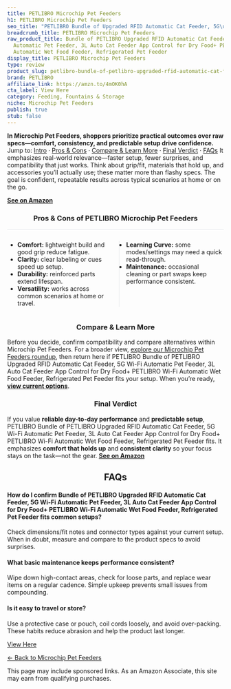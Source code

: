 ```yaml
---
title: PETLIBRO Microchip Pet Feeders
h1: PETLIBRO Microchip Pet Feeders
seo_title: "PETLIBRO Bundle of Upgraded RFID Automatic Cat Feeder, 5G\u2026"
breadcrumb_title: PETLIBRO Microchip Pet Feeders
raw_product_title: Bundle of PETLIBRO Upgraded RFID Automatic Cat Feeder, 5G Wi-Fi
  Automatic Pet Feeder, 3L Auto Cat Feeder App Control for Dry Food+ PETLIBRO Wi-Fi
  Automatic Wet Food Feeder, Refrigerated Pet Feeder
display_title: PETLIBRO Microchip Pet Feeders
type: review
product_slug: petlibro-bundle-of-petlibro-upgraded-rfid-automatic-cat-feeder-5g-wi-fi-3538f9da
brand: PETLIBRO
affiliate_link: https://amzn.to/4mOK0hA
cta_label: View Here
category: Feeding, Fountains & Storage
niche: Microchip Pet Feeders
publish: true
stub: false
---
```


<div id="intro" class="full-width"><p><strong>In Microchip Pet Feeders, shoppers prioritize practical outcomes over raw specs&mdash;comfort, consistency, and predictable setup drive confidence.</strong> Jump to: <a href="#intro">Intro</a> · <a href="#pros-cons">Pros &amp; Cons</a> · <a href="#compare-more">Compare &amp; Learn More</a> · <a href="#verdict">Final Verdict</a> · <a href="#faqs">FAQs</a> It emphasizes real-world relevance&mdash;faster setup, fewer surprises, and compatibility that just works. Think about grip/fit, materials that hold up, and accessories you’ll actually use; these matter more than flashy specs. The goal is confident, repeatable results across typical scenarios at home or on the go.</p><p><a href="https://amzn.to/4mOK0hA" rel="nofollow sponsored noopener" target="_blank"><strong>See on Amazon</strong></a></p></div>
<h3 id="pros-cons" style="text-align:center;">Pros &amp; Cons of PETLIBRO Microchip Pet Feeders</h3>
<div class="pc-grid" style="display:grid;grid-template-columns:1fr 1fr;gap:16px;border-top:1px solid #e5e7eb;padding-top:12px;">
  <ul>
    <li><strong>Comfort:</strong> lightweight build and good grip reduce fatigue.</li>
    <li><strong>Clarity:</strong> clear labeling or cues speed up setup.</li>
    <li><strong>Durability:</strong> reinforced parts extend lifespan.</li>
    <li><strong>Versatility:</strong> works across common scenarios at home or travel.</li>
  </ul>
  <ul style="border-left:1px solid #e5e7eb;padding-left:16px;">
    <li><strong>Learning Curve:</strong> some modes/settings may need a quick read-through.</li>
    <li><strong>Maintenance:</strong> occasional cleaning or part swaps keep performance consistent.</li>
  </ul>
</div>


<h3 id="compare-more" style="text-align:center;">Compare &amp; Learn More</h3>
<p>Before you decide, confirm compatibility and compare alternatives within Microchip Pet Feeders. For a broader view, <a href="#">explore our Microchip Pet Feeders roundup</a>, then return here if PETLIBRO Bundle of PETLIBRO Upgraded RFID Automatic Cat Feeder, 5G Wi-Fi Automatic Pet Feeder, 3L Auto Cat Feeder App Control for Dry Food+ PETLIBRO Wi-Fi Automatic Wet Food Feeder, Refrigerated Pet Feeder fits your setup. When you’re ready, <a href="https://amzn.to/4mOK0hA" rel="nofollow sponsored noopener" target="_blank"><strong>view current options</strong></a>.</p>

<h3 id="verdict" style="text-align:center;">Final Verdict</h3>
<p>If you value <strong>reliable day-to-day performance</strong> and <strong>predictable setup</strong>, PETLIBRO Bundle of PETLIBRO Upgraded RFID Automatic Cat Feeder, 5G Wi-Fi Automatic Pet Feeder, 3L Auto Cat Feeder App Control for Dry Food+ PETLIBRO Wi-Fi Automatic Wet Food Feeder, Refrigerated Pet Feeder fits. It emphasizes <strong>comfort that holds up</strong> and <strong>consistent clarity</strong> so your focus stays on the task&mdash;not the gear. <a href="https://amzn.to/4mOK0hA" rel="nofollow sponsored noopener" target="_blank"><strong>See on Amazon</strong></a></p>

<h2 id="faqs" style="text-align:center;">FAQs</h2>
<h4><strong>How do I confirm Bundle of PETLIBRO Upgraded RFID Automatic Cat Feeder, 5G Wi-Fi Automatic Pet Feeder, 3L Auto Cat Feeder App Control for Dry Food+ PETLIBRO Wi-Fi Automatic Wet Food Feeder, Refrigerated Pet Feeder fits common setups?</strong></h4>
<p>Check dimensions/fit notes and connector types against your current setup. When in doubt, measure and compare to the product specs to avoid surprises.</p>
<h4><strong>What basic maintenance keeps performance consistent?</strong></h4>
<p>Wipe down high-contact areas, check for loose parts, and replace wear items on a regular cadence. Simple upkeep prevents small issues from compounding.</p>
<h4><strong>Is it easy to travel or store?</strong></h4>
<p>Use a protective case or pouch, coil cords loosely, and avoid over-packing. These habits reduce abrasion and help the product last longer.</p>

<p><a class="btn" href="https://amzn.to/4mOK0hA" target="_blank" rel="nofollow sponsored noopener">View Here</a></p>
<p><a href="/roundups/feeding-fountains-storage/microchip-pet-feeders/">← Back to Microchip Pet Feeders</a></p>
<aside class="disclosure">This page may include sponsored links. As an Amazon Associate, this site may earn from qualifying purchases.</aside>
